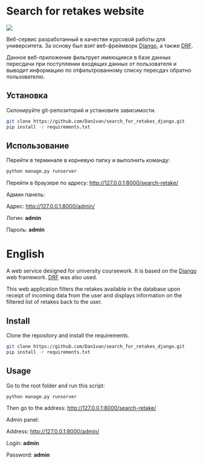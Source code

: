 # Search for retakes website

![](project.gif)

Веб-сервис разработанный в качестве курсовой работы для университета. За основу был взят веб-фреймворк [Django](https://www.djangoproject.com), а также [DRF](https://www.django-rest-framework.org). 

Данное веб-приложение фильтрует имеющиеся в базе данных пересдачи при поступлении входящих данных от пользователя и выводит информацию по отфильтрованному списку пересдач обратно пользователю.

## Установка

Склонируйте git-репозиторий и установите зависимости.

```bash
git clone https://github.com/Dan1van/search_for_retakes_django.git
pip install -r requirements.txt
```

## Использование

Перейти в терминале в корневую папку и выполнить команду:

```bash
python manage.py runserver
```

Перейти в браузере по адресу: http://127.0.0.1:8000/search-retake/

Админ панель:

Адрес: http://127.0.0.1:8000/admin/

Логин: **admin**

Пароль: **admin**

# English

A web service designed for university coursework. It is based on the [Django](https://www.djangoproject.com) web framework. [DRF](https://www.django-rest-framework.org) was also used.

This web application filters the retakes available in the database upon receipt of incoming data from the user and displays information on the filtered list of retakes back to the user.

## Install


Clone the repository and install the requirements.


```bash
git clone https://github.com/Dan1van/search_for_retakes_django.git
pip install -r requirements.txt
```

## Usage

Go to the root folder and run this script:

```bash
python manage.py runserver
```

Then go to the address: http://127.0.0.1:8000/search-retake/

Admin panel:

Address: http://127.0.0.1:8000/admin/

Login: **admin**

Password: **admin**
